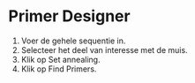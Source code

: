 # Primer Designer
1. Voer de gehele sequentie in.
2. Selecteer het deel van interesse met de muis.
3. Klik op Set annealing.
4. Klik op Find Primers.
